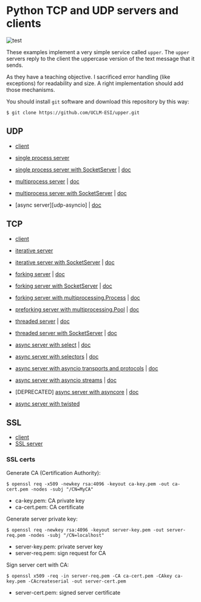 # Python TCP and UDP servers and clients
![test](https://github.com/UCLM-ESI/upper/workflows/test/badge.svg)

These examples implement a very simple service called ``upper``. The ``upper`` servers
reply to the client the uppercase version of the text message that it sends.

As they have a teaching objective. I sacrificed error handling (like exceptions) for
readability and size. A right implementation should add those mechanisms.

You should install ``git`` software and download this repository by this way:

    $ git clone https://github.com/UCLM-ESI/upper.git


## UDP


* [client][udp-client]
* [single process server][udp-server]
* [single process server with SocketServer][udp-SS]    | [doc][socketserver]

* [multiprocess server][udp-fork]                      | [doc][fork]
* [multiprocess server with SocketServer][udp-SS-fork] | [doc][socketserver]

* [async server][udp-asyncio]                          | [doc][asyncio-protocol]


[udp-client]: https://raw.githubusercontent.com/UCLM-ESI/upper/master/udp_client.py
[udp-server]: https://raw.githubusercontent.com/UCLM-ESI/upper/master/udp_server.py
[udp-ss]:     https://raw.githubusercontent.com/UCLM-ESI/upper/master/udp_ss.py

[udp-fork]:    https://raw.githubusercontent.com/UCLM-ESI/upper/master/udp_fork.py
[udp-ss-fork]: https://raw.githubusercontent.com/UCLM-ESI/upper/master/udp_ss_fork.py
[udp-async]:   https://raw.githubusercontent.com/UCLM-ESI/upper/master/udp_async.py


## TCP

* [client][tcp-client]
* [iterative server][tcp-server]
* [iterative server with SocketServer][tcp-ss]              | [doc][socketserver]

* [forking server][tcp-fork]                                     | [doc][fork]
* [forking server with SocketServer][tcp-ss-fork]                | [doc][socketserver]
* [forking server with multiprocessing.Process][tcp-process]     | [doc][multiprocessing]
* [preforking server with multiprocessing.Pool][tcp-prefork-pool]  | [doc][multiprocessing]

* [threaded server][tcp-thread]                                  | [doc][threading]
* [threaded server with SocketServer][tcp-ss-thread]             | [doc][socketserver]

* [async server with select][tcp-select]                                     | [doc][select]
* [async server with selectors][tcp-selectors]                               | [doc][selectors]
* [async server with asyncio transports and protocols][tcp-asyncio-protocol] | [doc][asyncio-protocol]
* [async server with asyncio streams][tcp-asyncio-streams]                   | [doc][asyncio-stream]
* [DEPRECATED] [async server with asyncore][tcp-asyncore]                    | [doc][asyncore]
* [async server with twisted][tcp-twisted]


[tcp-client]: https://raw.githubusercontent.com/UCLM-ESI/upper/master/tcp_client.py
[tcp-server]: https://raw.githubusercontent.com/UCLM-ESI/upper/master/tcp_server.py
[tcp-ss]:     https://raw.githubusercontent.com/UCLM-ESI/upper/master/tcp_ss.py

[tcp-fork]:    https://raw.githubusercontent.com/UCLM-ESI/upper/master/tcp_fork.py
[tcp-ss-fork]: https://raw.githubusercontent.com/UCLM-ESI/upper/master/tcp_fork.py
[tcp-process]: https://raw.githubusercontent.com/UCLM-ESI/upper/master/tcp_process.py
[tcp-prefork-pool]:  https://raw.githubusercontent.com/UCLM-ESI/upper/master/tcp_prefork_pool.py

[tcp-thread]:    https://raw.githubusercontent.com/UCLM-ESI/upper/master/tcp_thread.py
[tcp-ss-thread]: https://raw.githubusercontent.com/UCLM-ESI/upper/master/tcp_ss_thread.py

[tcp-select]:           https://raw.githubusercontent.com/UCLM-ESI/upper/master/TCP_select.py
[tcp-selectors]:        https://raw.githubusercontent.com/UCLM-ESI/upper/refs/heads/master/TCP_selectors.py
[tcp-asyncio-protocol]: https://raw.githubusercontent.com/UCLM-ESI/upper/master/tcp_async_protocol.py
[tcp-asyncio-streams]:  https://raw.githubusercontent.com/UCLM-ESI/upper/master/tcp_async_streams.py
[tcp-asyncore]:         https://raw.githubusercontent.com/UCLM-ESI/upper/master/TCP_asyncore.py
[tcp-twisted]:          https://raw.githubusercontent.com/UCLM-ESI/upper/master/TCP_twisted.py

[fork]:             https://docs.python.org/3/library/os.html#os.fork
[threading]:        https://docs.python.org/3/library/threading.html
[socketserver]:     https://docs.python.org/3/library/socketserver.html
[select]:           https://docs.python.org/3/library/socketserver.html
[selectors]:        https://docs.python.org/3/library/selectors.html
[multiprocessing]:  https://docs.python.org/3/library/multiprocessing.html
[asyncio-protocol]: https://docs.python.org/3/library/asyncio-protocol.html
[asyncio-stream]:   https://docs.python.org/3/library/asyncio-stream.html
[asyncore]:         https://docs.python.org/3/library/asyncore.html


## SSL

* [client][ssl-client]
* [SSL server][ssl-server]

[ssl-client]: https://raw.githubusercontent.com/UCLM-ESI/upper/refs/heads/master/SSL_client.py
[ssl-server]: https://raw.githubusercontent.com/UCLM-ESI/upper/refs/heads/master/SSL_server.py


### SSL certs

Generate CA (Certification Authority):

    $ openssl req -x509 -newkey rsa:4096 -keyout ca-key.pem -out ca-cert.pem -nodes -subj "/CN=MyCA"

* ca-key.pem: CA private key
* ca-cert.pem: CA certificate

Generate server private key:

    $ openssl req -newkey rsa:4096 -keyout server-key.pem -out server-req.pem -nodes -subj "/CN=localhost"

* server-key.pem: private server key
* server-req.pem: sign request for CA

Sign server cert with CA:

    $ openssl x509 -req -in server-req.pem -CA ca-cert.pem -CAkey ca-key.pem -CAcreateserial -out server-cert.pem

* server-cert.pem: signed server certificate
